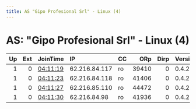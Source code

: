 ```yaml
---
title: AS "Gipo Profesional Srl" - Linux (4)
---
```


# AS: "Gipo Profesional Srl" - Linux (4)

|   Up |   Ext | JoinTime                                                                                            | IP            | CC   |   ORp |   Dirp | Version   | Contact   | Nickname   |   eFamMembers |
|-----:|------:|:----------------------------------------------------------------------------------------------------|:--------------|:-----|------:|-------:|:----------|:----------|:-----------|--------------:|
|    1 |     0 | [04:11:19](https://metrics.torproject.org/rs.html#details/6A1779FD49D511F220CF615BDC649406669C12D5) | 62.216.84.117 | ro   | 39410 |      0 | 0.4.2.7   | None      | Unnamed    |             1 |
|    1 |     0 | [04:11:23](https://metrics.torproject.org/rs.html#details/FDFA18B77C94E5E75D772D79957A803B859CCE8B) | 62.216.84.118 | ro   | 41406 |      0 | 0.4.2.7   | None      | Unnamed    |             1 |
|    1 |     0 | [04:11:27](https://metrics.torproject.org/rs.html#details/80A24E9A45687D64651ADF8EFCCD14052B593A25) | 62.216.85.110 | ro   | 44472 |      0 | 0.4.2.7   | None      | Unnamed    |             1 |
|    1 |     0 | [04:11:30](https://metrics.torproject.org/rs.html#details/41ECEACCB18B1C4E974998F90A57D35DD1B12DEE) | 62.216.84.98  | ro   | 41936 |      0 | 0.4.2.7   | None      | Unnamed    |             1 |
